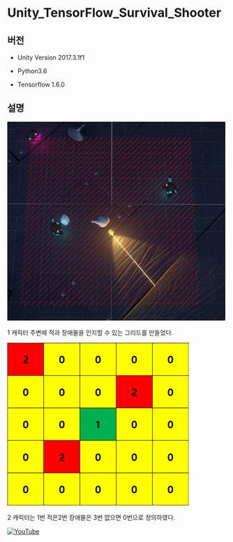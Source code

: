 # Unity_TensorFlow_Survival_Shooter
## 버전
- Unity Version 2017.3.1f1

- Python3.6

- Tensorflow 1.6.0

## 설명
![Iagem1](./Image/Image1.png)

1 캐릭터 주변에 적과 장애물을 인지할 수 있는 그리드를 만들었다.

![Iagem2](./Image/Image2.png)

2 캐릭터는 1번 적은2번 장애물은 3번 없으면 0번으로 정의하였다.



[![YouTube](http://img.youtube.com/vi/Dg6k8A0EFG0/0.jpg)](https://youtu.be/Dg6k8A0EFG0)
